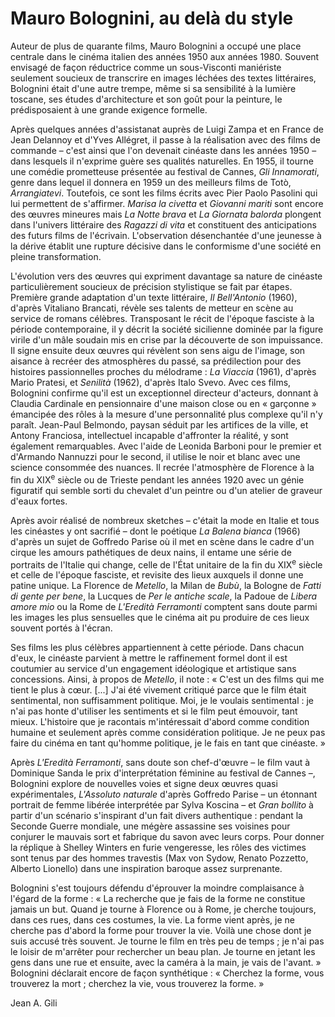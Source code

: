 # Mauro Bolognini, au delà du style

Auteur de plus de quarante films, Mauro Bolognini a occupé une place centrale dans le cinéma italien des années 1950 aux années 1980. Souvent envisagé de façon réductrice comme un sous-Visconti maniériste seulement soucieux de transcrire en images léchées des textes littéraires, Bolognini était d'une autre trempe, même si sa sensibilité à la lumière toscane, ses études d'architecture et son goût pour la peinture, le prédisposaient à une grande exigence formelle.

Après quelques années d'assistanat auprès de Luigi Zampa et en France de Jean Delannoy et d'Yves Allégret, il passe à la réalisation avec des films de commande – c'est ainsi que l'on devenait cinéaste dans les années 1950 – dans lesquels il n'exprime guère ses qualités naturelles. En 1955, il tourne une comédie prometteuse présentée au festival de Cannes, _Gli Innamorati_, genre dans lequel il donnera en 1959 un des meilleurs films de Totò, _Arrangiatevi_. Toutefois, ce sont les films écrits avec Pier Paolo Pasolini qui lui permettent de s'affirmer. _Marisa la civetta_ et _Giovanni mariti_ sont encore des œuvres mineures mais _La Notte brava_ et _La Giornata balorda_ plongent dans l'univers littéraire des _Ragazzi di vita_ et constituent des anticipations des futurs films de l'écrivain. L'observation désenchantée d'une jeunesse à la dérive établit une rupture décisive dans le conformisme d'une société en pleine transformation.

L'évolution vers des œuvres qui expriment davantage sa nature de cinéaste particulièrement soucieux de précision stylistique se fait par étapes. Première grande adaptation d'un texte littéraire, _Il Bell'Antonio_ (1960), d'après Vitaliano Brancati, révèle ses talents de metteur en scène au service de romans célèbres. Transposant le récit de l'époque fasciste à la période contemporaine, il y décrit la société sicilienne dominée par la figure virile d'un mâle soudain mis en crise par la découverte de son impuissance. Il signe ensuite deux œuvres qui révèlent son sens aigu de l'image, son aisance à recréer des atmosphères du passé, sa prédilection pour des histoires passionnelles proches du mélodrame : _La Viaccia_ (1961), d'après Mario Pratesi, et _Senilità_ (1962), d'après Italo Svevo. Avec ces films, Bolognini confirme qu'il est un exceptionnel directeur d'acteurs, donnant à Claudia Cardinale en pensionnaire d'une maison close ou en « garçonne » émancipée des rôles à la mesure d'une personnalité plus complexe qu'il n'y paraît. Jean-Paul Belmondo, paysan séduit par les artifices de la ville, et Antony Franciosa, intellectuel incapable d'affronter la réalité, y sont également remarquables. Avec l'aide de Leonida Barboni pour le premier et d'Armando Nannuzzi pour le second, il utilise le noir et blanc avec une science consommée des nuances. Il recrée l'atmosphère de Florence à la fin du XIX<sup>e</sup> siècle ou de Trieste pendant les années 1920 avec un génie figuratif qui semble sorti du chevalet d'un peintre ou d'un atelier de graveur d'eaux fortes.

Après avoir réalisé de nombreux sketches – c'était la mode en Italie et tous les cinéastes y ont sacrifié – dont le poétique _La Balena bianca_ (1966) d'après un sujet de Goffredo Parise où il met en scène dans le cadre d'un cirque les amours pathétiques de deux nains, il entame une série de portraits de l'Italie qui change, celle de l'État unitaire de la fin du XIX<sup>e</sup> siècle et celle de l'époque fasciste, et revisite des lieux auxquels il donne une patine unique. La Florence de _Metello_, la Milan de _Bubù_, la Bologne de _Fatti di gente per bene_, la Lucques de _Per le antiche scale_, la Padoue de _Libera amore mio_ ou la Rome de _L'Eredità Ferramonti_ comptent sans doute parmi les images les plus sensuelles que le cinéma ait pu produire de ces lieux souvent portés à l'écran.

Ses films les plus célèbres appartiennent à cette période. Dans chacun d'eux, le cinéaste parvient à mettre le raffinement formel dont il est coutumier au service d'un engagement idéologique et artistique sans concessions. Ainsi, à propos de _Metello_, il note : « C'est un des films qui me tient le plus à cœur. [...] J'ai été vivement critiqué parce que le film était sentimental, non suffisamment politique. Moi, je le voulais sentimental : je n'ai pas honte d'utiliser les sentiments et si le film peut émouvoir, tant mieux. L'histoire que je racontais m'intéressait d'abord comme condition humaine et seulement après comme considération politique. Je ne peux pas faire du cinéma en tant qu'homme politique, je le fais en tant que cinéaste. »

Après _L'Eredità Ferramonti_, sans doute son chef-d'œuvre – le film vaut à Dominique Sanda le prix d'interprétation féminine au festival de Cannes –, Bolognini explore de nouvelles voies et signe deux œuvres quasi expérimentales, _L'Assoluto naturale_ d'après Goffredo Parise – un étonnant portrait de femme libérée interprétée par Sylva Koscina – et _Gran bollito_ à partir d'un scénario s'inspirant d'un fait divers authentique : pendant la Seconde Guerre mondiale, une mégère assassine ses voisines pour conjurer le mauvais sort et fabrique du savon avec leurs corps. Pour donner la réplique à Shelley Winters en furie vengeresse, les rôles des victimes sont tenus par des hommes travestis (Max von Sydow, Renato Pozzetto, Alberto Lionello) dans une inspiration baroque assez surprenante.

Bolognini s'est toujours défendu d'éprouver la moindre complaisance à l'égard de la forme : « La recherche que je fais de la forme ne constitue jamais un but. Quand je tourne à Florence ou à Rome, je cherche toujours, dans ces rues, dans ces costumes, la vie. La forme vient après, je ne cherche pas d'abord la forme pour trouver la vie. Voilà une chose dont je suis accusé très souvent. Je tourne le film en très peu de temps ; je n'ai pas le loisir de m'arrêter pour rechercher un beau plan. Je tourne en jetant les gens dans une rue et ensuite, avec la caméra à la main, je vais de l'avant. » Bolognini déclarait encore de façon synthétique : « Cherchez la forme, vous trouverez la mort ; cherchez la vie, vous trouverez la forme. »

Jean A. Gili
